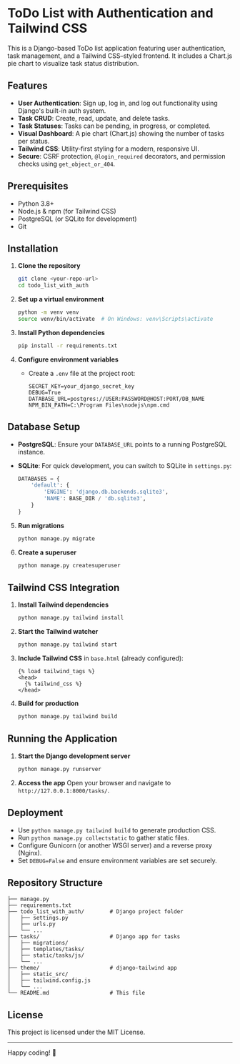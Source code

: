 # ToDo List with Authentication and Tailwind CSS

This is a Django-based ToDo list application featuring user authentication, task management, and a Tailwind CSS–styled frontend. It includes a Chart.js pie chart to visualize task status distribution.

## Features

* **User Authentication**: Sign up, log in, and log out functionality using Django's built-in auth system.
* **Task CRUD**: Create, read, update, and delete tasks.
* **Task Statuses**: Tasks can be pending, in progress, or completed.
* **Visual Dashboard**: A pie chart (Chart.js) showing the number of tasks per status.
* **Tailwind CSS**: Utility‑first styling for a modern, responsive UI.
* **Secure**: CSRF protection, `@login_required` decorators, and permission checks using `get_object_or_404`.

## Prerequisites

* Python 3.8+
* Node.js & npm (for Tailwind CSS)
* PostgreSQL (or SQLite for development)
* Git

## Installation

1. **Clone the repository**

   ```bash
   git clone <your-repo-url>
   cd todo_list_with_auth
   ```

2. **Set up a virtual environment**

   ```bash
   python -m venv venv
   source venv/bin/activate  # On Windows: venv\Scripts\activate
   ```

3. **Install Python dependencies**

   ```bash
   pip install -r requirements.txt
   ```

4. **Configure environment variables**

   * Create a `.env` file at the project root:

     ```dotenv
     SECRET_KEY=your_django_secret_key
     DEBUG=True
     DATABASE_URL=postgres://USER:PASSWORD@HOST:PORT/DB_NAME
     NPM_BIN_PATH=C:\Program Files\nodejs\npm.cmd
     ```

## Database Setup

* **PostgreSQL**: Ensure your `DATABASE_URL` points to a running PostgreSQL instance.
* **SQLite**: For quick development, you can switch to SQLite in `settings.py`:

  ```python
  DATABASES = {
      'default': {
          'ENGINE': 'django.db.backends.sqlite3',
          'NAME': BASE_DIR / 'db.sqlite3',
      }
  }
  ```

5. **Run migrations**

   ```bash
   python manage.py migrate
   ```

6. **Create a superuser**

   ```bash
   python manage.py createsuperuser
   ```

## Tailwind CSS Integration

1. **Install Tailwind dependencies**

   ```bash
   python manage.py tailwind install
   ```

2. **Start the Tailwind watcher**

   ```bash
   python manage.py tailwind start
   ```

3. **Include Tailwind CSS** in `base.html` (already configured):

   ```django
   {% load tailwind_tags %}
   <head>
     {% tailwind_css %}
   </head>
   ```

4. **Build for production**

   ```bash
   python manage.py tailwind build
   ```

## Running the Application

1. **Start the Django development server**

   ```bash
   python manage.py runserver
   ```

2. **Access the app**
   Open your browser and navigate to `http://127.0.0.1:8000/tasks/`.

## Deployment

* Use `python manage.py tailwind build` to generate production CSS.
* Run `python manage.py collectstatic` to gather static files.
* Configure Gunicorn (or another WSGI server) and a reverse proxy (Nginx).
* Set `DEBUG=False` and ensure environment variables are set securely.

## Repository Structure

```
├── manage.py
├── requirements.txt
├── todo_list_with_auth/        # Django project folder
│   ├── settings.py
│   ├── urls.py
│   └── ...
├── tasks/                      # Django app for tasks
│   ├── migrations/
│   ├── templates/tasks/
│   ├── static/tasks/js/
│   └── ...
├── theme/                      # django-tailwind app
│   ├── static_src/
│   ├── tailwind.config.js
│   └── ...
└── README.md                   # This file
```

## License

This project is licensed under the MIT License.

---

Happy coding! 🚀
